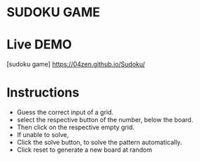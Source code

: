 # SUDOKU GAME 

# Live DEMO 
[sudoku game]  https://04zen.github.io/Sudoku/

# Instructions 
- Guess the correct input of a grid.
- select the respective button of the number, below the board.
- Then click on the respective empty grid.
- If unable to solve,
- Click the solve button, to solve the pattern automatically.
- Click reset to generate a new board at random



